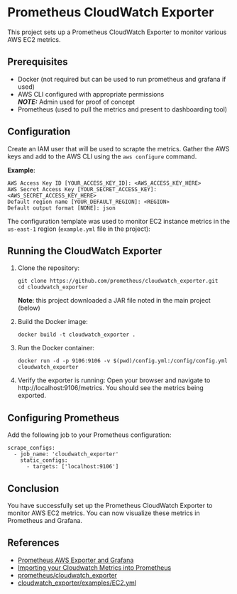 # Prometheus CloudWatch Exporter

This project sets up a Prometheus CloudWatch Exporter to monitor various AWS EC2 metrics.

## Prerequisites

- Docker (not required but can be used to run prometheus and grafana if used)
- AWS CLI configured with appropriate permissions <br/>
   **_NOTE:_** Admin used for proof of concept
- Prometheus (used to pull the metrics and present to dashboarding tool)

## Configuration

Create an IAM user that will be used to scrapte the metrics. Gather the AWS keys and add to the AWS CLI using the ```aws configure``` command. 

**__Example__**:
```
AWS Access Key ID [YOUR_ACCESS_KEY_ID]: <AWS_ACCESS_KEY_HERE>
AWS Secret Access Key [YOUR_SECRET_ACCESS_KEY]: <AWS_SECRET_ACCESS_KEY_HERE>
Default region name [YOUR_DEFAULT_REGION]: <REGION>
Default output format [NONE]: json
```

The configuration template was used to monitor EC2 instance metrics in the `us-east-1` region (```example.yml``` file in the project):

## Running the CloudWatch Exporter
1. Clone the repository:
    ```
    git clone https://github.com/prometheus/cloudwatch_exporter.git
    cd cloudwatch_exporter
    ```
    **__Note__**: this project downloaded a JAR file noted in the main project (below)
2. Build the Docker image:
    ```
    docker build -t cloudwatch_exporter .
    ```

3. Run the Docker container:
    ```
    docker run -d -p 9106:9106 -v $(pwd)/config.yml:/config/config.yml cloudwatch_exporter
    ```

4. Verify the exporter is running: Open your browser and navigate to http://localhost:9106/metrics. You should see the metrics being exported.

## Configuring Prometheus
Add the following job to your Prometheus configuration:

```
scrape_configs:
  - job_name: 'cloudwatch_exporter'
    static_configs:
      - targets: ['localhost:9106']
```

## Conclusion
You have successfully set up the Prometheus CloudWatch Exporter to monitor AWS EC2 metrics. You can now visualize these metrics in Prometheus and Grafana.

## References

- [Prometheus AWS Exporter and Grafana](https://dzone.com/articles/prometheus-aws-exporter-amp-grafana)
- [Importing your Cloudwatch Metrics into Prometheus](https://coralogix.com/blog/import-cloudwatch-metrics-prometheus/)
- [prometheus/cloudwatch_exporter](https://github.com/prometheus/cloudwatch_exporter?tab=readme-ov-file)
- [cloudwatch_exporter/examples/EC2.yml](https://github.com/prometheus/cloudwatch_exporter/blob/master/examples/EC2.yml)
